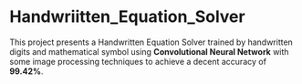 # Handwriitten_Equation_Solver

This project presents a Handwritten Equation Solver trained by handwritten digits and mathematical symbol using **Convolutional Neural Network** with some image processing techniques to achieve a decent accuracy of **99.42%**.
